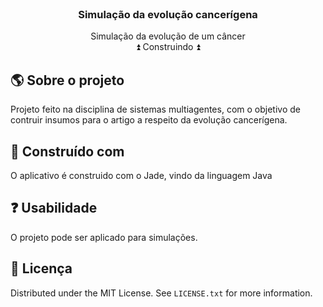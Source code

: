 <br />
<div align="center">

  <h3 align="center">Simulação da evolução cancerígena</h3>

  <p align="center">
    Simulação da evolução de um câncer</br>
    ⏫ Construindo ⏫
  </p>
</div>

<!-- ABOUT THE PROJECT -->
## 🌎 Sobre o projeto

Projeto feito na disciplina de sistemas multiagentes, com o objetivo de contruir insumos para o artigo a respeito da evolução cancerígena.

## 🔨 Construído com

O aplicativo é construido com o Jade, vindo da linguagem Java

<!-- USAGE EXAMPLES -->
## ❓ Usabilidade

O projeto pode ser aplicado para simulações.

<!-- LICENSE -->
## 💨 Licença

Distributed under the MIT License. See `LICENSE.txt` for more information.
